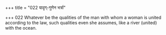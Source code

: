 +++
title = "022 यादृग्-गुणेन भर्त्रा"

+++
022	Whatever be the qualities of the man with whom a woman is united according to the law, such qualities even she assumes, like a river (united) with the ocean.